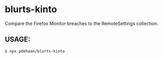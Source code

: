 # blurts-kinto

Compare the Firefox Monitor breaches to the RemoteSettings collection.

## USAGE:

```sh
$ npx pdehaan/blurts-kinto
```

